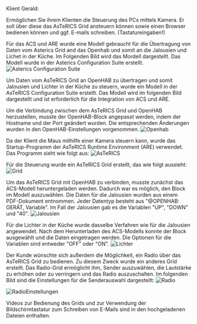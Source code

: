 Klient Gerald:

Ermöglichen Sie ihrem Klienten die Steuerung des PCs mittels Kamera. Er soll über diese das AsTeRICS Grid ansteuern können sowie einen Browser bedienen können und ggf. E-mails schreiben. (Tastatureingaben!)

Für das ACS und ARE wurde eine Modell gebraucht für die Übertragung von Daten vom Asterics Grid and das Openhab und somit an die Jalousien und Lichet in der Küche. Im Folgenden Bild wird das Mordell dargestellt. Das Modell wurde in der Asterics Configuration Suite erstellt.
![Asterics Configuration Suite](https://user-images.githubusercontent.com/129118598/228075509-f4c8ee07-9f62-4035-b24f-abbe2764d30c.PNG)

Um Daten vom AsTeRICS Grid an OpenHAB zu übertragen und somit Jalousien und Lichter in der Küche zu steuern, wurde ein Modell in der AsTeRICS Configuration Suite erstellt. Das Modell wird im folgenden Bild dargestellt und ist erforderlich für die Integration von ACS und ARE.

Um die Verbindung zwischen dem AsTeRICS Grid und OpenHAB herzustellen, musste der OpenHAB-Block angepasst werden, indem der Hostname und der Port geändert wurden. Die entsprechenden Änderungen wurden in den OpenHAB-Einstellungen vorgenommen.
![Openhab](https://user-images.githubusercontent.com/129118598/228075786-317f7987-6518-4baf-a82d-5c356bdb65aa.PNG)

Da der Klient die Maus mithilfe einer Kamera steuern kann, wurde das Startup-Programm der AsTeRICS Runtime Environment (ARE) verwendet. Das Programm sieht wie folgt aus:
![AsTeRICS](https://user-images.githubusercontent.com/129118598/228075546-d878fc68-25b7-4a58-9c27-2cfbf33012b2.PNG)


Für die Steuerung wurde ein AsTeRICS Grid erstellt, das wie folgt aussieht:
![Grid](https://user-images.githubusercontent.com/129118598/228075558-c2d52968-4453-4840-b15d-fbe8c6247a27.PNG)


Um das AsTeRICS Grid mit OpenHAB zu verbinden, musste zunächst das ACS-Modell heruntergeladen werden. Dadurch war es möglich, den Block im Modell auszuwählen. Die Daten für die Jalousien wurden aus einem PDF-Dokument entnommen. Jeder Datentyp besteht aus "@OPENHAB: GERÄT, Variable". Im Fall der Jalousien gab es die Variablen "UP", "DOWN" und "40".
![Jalousien](https://user-images.githubusercontent.com/129118598/228076180-9565ae7d-e143-461a-a40d-53fc203f6419.PNG)

Für die Lichter in der Küche wurde dasselbe Verfahren wie für die Jalousien angewendet. Nach dem Herunterladen des ACS-Modells konnte der Block ausgewählt und die Daten eingetragen werden. Die Optionen für die Variablen sind entweder "OFF" oder "ON".
![Lichter](https://user-images.githubusercontent.com/129118598/228076171-7d8ea9d9-a102-41e5-a95b-72f92fdd6763.PNG)

Der Kunde wünschte sich außerdem die Möglichkeit, ein Radio über das AsTeRICS Grid zu bedienen. Zu diesem Zweck wurde ein anderes Grid erstellt. Das Radio-Grid ermöglicht ihm, Sender auszuwählen, die Lautstärke zu erhöhen oder zu verringern und das Radio auszuschalten. Im folgenden Bild sind die Einstellungen für die Senderauswahl dargestellt:
![Radio](https://user-images.githubusercontent.com/129118598/228076155-99cd1d77-68f6-42fb-82f5-dd1782569a57.PNG)

![RadioEinstellungen](https://user-images.githubusercontent.com/129118598/228076111-2db1fafa-e32c-490b-9f10-29438f3e78e1.PNG)



Videos zur Bedienung des Grids und zur Verwendung der Bildschirmtastatur zum Schreiben von E-Mails sind in den hochgeladenen Dateien enthalten.
